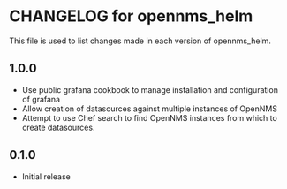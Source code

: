 # CHANGELOG for opennms_helm

This file is used to list changes made in each version of opennms_helm.

## 1.0.0

- Use public grafana cookbook to manage installation and configuration of grafana
- Allow creation of datasources against multiple instances of OpenNMS
- Attempt to use Chef search to find OpenNMS instances from which to create datasources.

## 0.1.0

- Initial release
